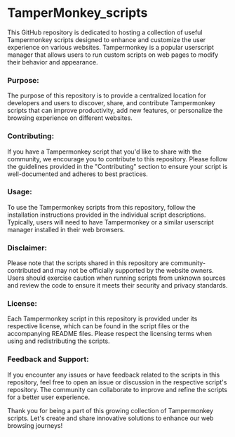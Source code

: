 # TamperMonkey_scripts
This GitHub repository is dedicated to hosting a collection of useful Tampermonkey scripts designed to enhance and customize the user experience on various websites. Tampermonkey is a popular userscript manager that allows users to run custom scripts on web pages to modify their behavior and appearance.

### Purpose:

The purpose of this repository is to provide a centralized location for developers and users to discover, share, and contribute Tampermonkey scripts that can improve productivity, add new features, or personalize the browsing experience on different websites.

### Contributing:

If you have a Tampermonkey script that you'd like to share with the community, we encourage you to contribute to this repository. Please follow the guidelines provided in the "Contributing" section to ensure your script is well-documented and adheres to best practices.

### Usage:

To use the Tampermonkey scripts from this repository, follow the installation instructions provided in the individual script descriptions. Typically, users will need to have Tampermonkey or a similar userscript manager installed in their web browsers.

### Disclaimer:

Please note that the scripts shared in this repository are community-contributed and may not be officially supported by the website owners. Users should exercise caution when running scripts from unknown sources and review the code to ensure it meets their security and privacy standards.

### License:

Each Tampermonkey script in this repository is provided under its respective license, which can be found in the script files or the accompanying README files. Please respect the licensing terms when using and redistributing the scripts.

### Feedback and Support:

If you encounter any issues or have feedback related to the scripts in this repository, feel free to open an issue or discussion in the respective script's repository. The community can collaborate to improve and refine the scripts for a better user experience.

Thank you for being a part of this growing collection of Tampermonkey scripts. Let's create and share innovative solutions to enhance our web browsing journeys!
